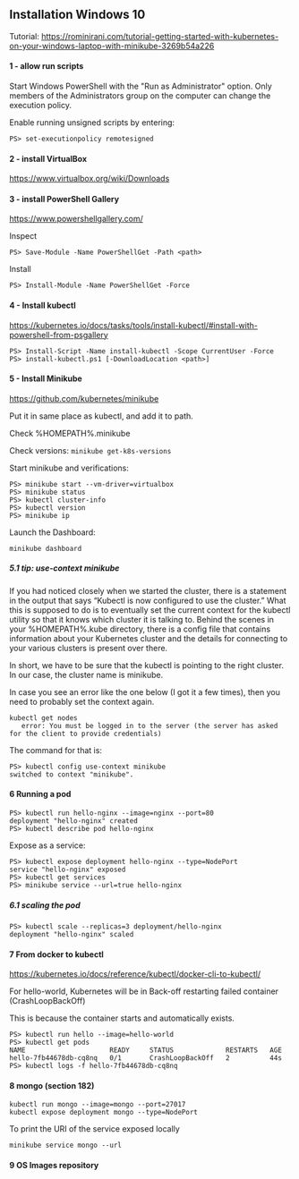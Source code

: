
## Installation Windows 10

Tutorial: https://rominirani.com/tutorial-getting-started-with-kubernetes-on-your-windows-laptop-with-minikube-3269b54a226

#### 1 - allow run scripts

Start Windows PowerShell with the "Run as Administrator" option. Only members of the Administrators group on the computer can change the execution policy.

Enable running unsigned scripts by entering:

```
PS> set-executionpolicy remotesigned
```

#### 2 - install VirtualBox
https://www.virtualbox.org/wiki/Downloads

#### 3 - install PowerShell Gallery

https://www.powershellgallery.com/

Inspect
```
PS> Save-Module -Name PowerShellGet -Path <path>
```
Install
```
PS> Install-Module -Name PowerShellGet -Force
```

#### 4 - Install kubectl

https://kubernetes.io/docs/tasks/tools/install-kubectl/#install-with-powershell-from-psgallery

```
PS> Install-Script -Name install-kubectl -Scope CurrentUser -Force
PS> install-kubectl.ps1 [-DownloadLocation <path>]
```

#### 5 - Install Minikube

https://github.com/kubernetes/minikube

Put it in same place as kubectl, and add it to path.

Check %HOMEPATH%\.minikube

Check versions: `minikube get-k8s-versions`

Start minikube and verifications:
```
PS> minikube start --vm-driver=virtualbox
PS> minikube status
PS> kubectl cluster-info
PS> kubectl version
PS> minikube ip
```

Launch the Dashboard:
```
minikube dashboard
```

##### 5.1 tip: use-context minikube

If you had noticed closely when we started the cluster, there is a statement in the output that says “Kubectl is now configured to use the cluster.” What this is supposed to do is to eventually set the current context for the kubectl utility so that it knows which cluster it is talking to. Behind the scenes in your %HOMEPATH%\.kube directory, there is a config file that contains information about your Kubernetes cluster and the details for connecting to your various clusters is present over there.

In short, we have to be sure that the kubectl is pointing to the right cluster. In our case, the cluster name is minikube.

In case you see an error like the one below (I got it a few times), then you need to probably set the context again.

```
kubectl get nodes
   error: You must be logged in to the server (the server has asked for the client to provide credentials)
```

The command for that is:

```
PS> kubectl config use-context minikube
switched to context "minikube".
```

#### 6 Running a pod

```
PS> kubectl run hello-nginx --image=nginx --port=80
deployment "hello-nginx" created
PS> kubectl describe pod hello-nginx
```

Expose as a service:
```
PS> kubectl expose deployment hello-nginx --type=NodePort
service "hello-nginx" exposed
PS> kubectl get services
PS> minikube service --url=true hello-nginx
```

##### 6.1 scaling the pod
```
PS> kubectl scale --replicas=3 deployment/hello-nginx
deployment "hello-nginx" scaled
```

#### 7 From docker to kubectl

https://kubernetes.io/docs/reference/kubectl/docker-cli-to-kubectl/

For hello-world, Kubernetes will be in Back-off restarting failed container (CrashLoopBackOff)

This is because the container starts and automatically exists.

```
PS> kubectl run hello --image=hello-world
PS> kubectl get pods
NAME                     READY     STATUS             RESTARTS   AGE
hello-7fb44678db-cq8nq   0/1       CrashLoopBackOff   2          44s
PS> kubectl logs -f hello-7fb44678db-cq8nq
```

#### 8 mongo (section 182)
```
kubectl run mongo --image=mongo --port=27017
kubectl expose deployment mongo --type=NodePort
```

To print the URI of the service exposed locally

```
minikube service mongo --url
```

#### 9 OS Images repository

